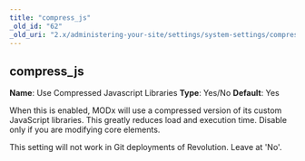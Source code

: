 ```yaml
---
title: "compress_js"
_old_id: "62"
_old_uri: "2.x/administering-your-site/settings/system-settings/compress_js"
---
```


## compress\_js

**Name**: Use Compressed Javascript Libraries 
**Type**: Yes/No 
**Default**: Yes

When this is enabled, MODx will use a compressed version of its custom JavaScript libraries. This greatly reduces load and execution time. Disable only if you are modifying core elements.

This setting will not work in Git deployments of Revolution. Leave at 'No'.